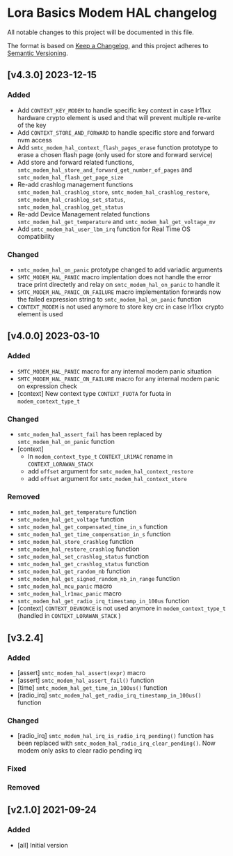 # Lora Basics Modem HAL changelog

All notable changes to this project will be documented in this file.

The format is based on [Keep a Changelog](https://keepachangelog.com/en/1.0.0/), and this project adheres to [Semantic Versioning](https://semver.org/spec/v2.0.0.html).

## [v4.3.0] 2023-12-15

### Added

* Add `CONTEXT_KEY_MODEM` to handle specific key context in case lr11xx hardware crypto element is used and that will prevent multiple re-write of the key
* Add `CONTEXT_STORE_AND_FORWARD` to handle specific store and forward nvm access
* Add `smtc_modem_hal_context_flash_pages_erase` function prototype to erase a chosen flash page (only used for store and forward service)
* Add store and forward related functions, `smtc_modem_hal_store_and_forward_get_number_of_pages` and `smtc_modem_hal_flash_get_page_size`
* Re-add crashlog management functions `smtc_modem_hal_crashlog_store`, `smtc_modem_hal_crashlog_restore`, `smtc_modem_hal_crashlog_set_status`, `smtc_modem_hal_crashlog_get_status`
* Re-add Device Management related functions `smtc_modem_hal_get_temperature` and `smtc_modem_hal_get_voltage_mv`
* Add `smtc_modem_hal_user_lbm_irq` function for Real Time OS compatibility


### Changed

* `smtc_modem_hal_on_panic` prototype changed to add variadic arguments
* `SMTC_MODEM_HAL_PANIC` macro implentation does not handle the error trace print directetly and relay on `smtc_modem_hal_on_panic` to handle it
* `SMTC_MODEM_HAL_PANIC_ON_FAILURE` macro implementation forwards now the failed expression string to `smtc_modem_hal_on_panic` function
* `CONTEXT_MODEM` is not used anymore to store key crc in case lr11xx crypto element is used


## [v4.0.0] 2023-03-10

### Added

* `SMTC_MODEM_HAL_PANIC` macro for any internal modem panic situation
* `SMTC_MODEM_HAL_PANIC_ON_FAILURE` macro for any internal modem panic on expression check
* [context] New context type `CONTEXT_FUOTA` for fuota in `modem_context_type_t`


### Changed

* `smtc_modem_hal_assert_fail` has been replaced by `smtc_modem_hal_on_panic` function
* [context]
  * In `modem_context_type_t` `CONTEXT_LR1MAC` rename in `CONTEXT_LORAWAN_STACK`
  * add `offset` argument for `smtc_modem_hal_context_restore`
  * add `offset` argument for `smtc_modem_hal_context_store`


### Removed

* `smtc_modem_hal_get_temperature` function
* `smtc_modem_hal_get_voltage` function
* `smtc_modem_hal_get_compensated_time_in_s` function
* `smtc_modem_hal_get_time_compensation_in_s` function
* `smtc_modem_hal_store_crashlog` function
* `smtc_modem_hal_restore_crashlog` function
* `smtc_modem_hal_set_crashlog_status` function
* `smtc_modem_hal_get_crashlog_status` function
* `smtc_modem_hal_get_random_nb` function
* `smtc_modem_hal_get_signed_random_nb_in_range` function
* `smtc_modem_hal_mcu_panic` macro
* `smtc_modem_hal_lr1mac_panic` macro
* `smtc_modem_hal_get_radio_irq_timestamp_in_100us` function
* [context] `CONTEXT_DEVNONCE` is not used anymore in `modem_context_type_t` (handled in `CONTEXT_LORAWAN_STACK` )

## [v3.2.4]

### Added

* [assert] `smtc_modem_hal_assert(expr)` macro
* [assert] `smtc_modem_hal_assert_fail()` function
* [time] `smtc_modem_hal_get_time_in_100us()` function
* [radio_irq] `smtc_modem_hal_get_radio_irq_timestamp_in_100us()` function

### Changed

* [radio_irq] `smtc_modem_hal_irq_is_radio_irq_pending()` function has been replaced with `smtc_modem_hal_radio_irq_clear_pending()`. Now modem only asks to clear radio pending irq

### Fixed

### Removed


## [v2.1.0] 2021-09-24

### Added

* [all] Initial version
